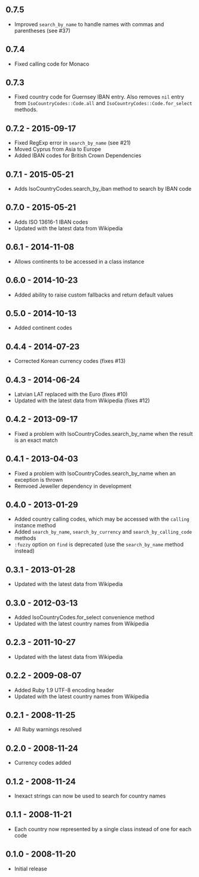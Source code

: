 ## 0.7.5

* Improved `search_by_name` to handle names with commas and parentheses (see #37)

## 0.7.4

* Fixed calling code for Monaco

## 0.7.3

* Fixed country code for Guernsey IBAN entry. Also removes `nil` entry from
  `IsoCountryCodes::Code.all` and `IsoCountryCodes::Code.for_select` methods.

## 0.7.2 - 2015-09-17

* Fixed RegExp error in `search_by_name` (see #21)
* Moved Cyprus from Asia to Europe
* Added IBAN codes for British Crown Dependencies

## 0.7.1 - 2015-05-21

* Adds IsoCountryCodes.search_by_iban method to search by IBAN code

## 0.7.0 - 2015-05-21

* Adds ISO 13616-1 IBAN codes
* Updated with the latest data from Wikipedia

## 0.6.1 - 2014-11-08

* Allows continents to be accessed in a class instance

## 0.6.0 - 2014-10-23

* Added ability to raise custom fallbacks and return default values

## 0.5.0 - 2014-10-13

* Added continent codes

## 0.4.4 - 2014-07-23

* Corrected Korean currency codes (fixes #13)

## 0.4.3 - 2014-06-24

* Latvian LAT replaced with the Euro (fixes #10)
* Updated with the latest data from Wikipedia (fixes #12)

## 0.4.2 - 2013-09-17

* Fixed a problem with IsoCountryCodes.search_by_name when the result is an exact match

## 0.4.1 - 2013-04-03

* Fixed a problem with IsoCountryCodes.search_by_name when an exception is thrown
* Remvoed Jeweller dependency in development

## 0.4.0 - 2013-01-29

* Added country calling codes, which may be accessed with the `calling` instance method
* Added `search_by_name`, `search_by_currency` and `search_by_calling_code` methods
* `:fuzzy` option on `find` is deprecated (use the `search_by_name` method instead)

## 0.3.1 - 2013-01-28

* Updated with the latest data from Wikipedia

## 0.3.0 - 2012-03-13

* Added IsoCountryCodes.for_select convenience method
* Updated with the latest country names from Wikipedia

## 0.2.3 - 2011-10-27

* Updated with the latest data from Wikipedia

## 0.2.2 - 2009-08-07

* Added Ruby 1.9 UTF-8 encoding header
* Updated with the latest country names from Wikipedia

## 0.2.1 - 2008-11-25

* All Ruby warnings resolved

## 0.2.0 - 2008-11-24

* Currency codes added

## 0.1.2 - 2008-11-24

* Inexact strings can now be used to search for country names

## 0.1.1 - 2008-11-21

* Each country now represented by a single class instead of one for each code

## 0.1.0 - 2008-11-20

* Initial release
